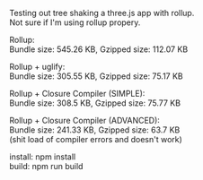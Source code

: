 Testing out tree shaking a three.js app with rollup.  
Not sure if I'm using rollup propery.  

Rollup:  
Bundle size: 545.26 KB, Gzipped size: 112.07 KB  
  
Rollup + uglify:  
Bundle size: 305.55 KB, Gzipped size: 75.17 KB  
  
Rollup + Closure Compiler (SIMPLE):  
Bundle size: 308.5 KB, Gzipped size: 75.77 KB  
  
Rollup + Closure Compiler (ADVANCED):  
Bundle size: 241.33 KB, Gzipped size: 63.7 KB  
(shit load of compiler errors and doesn't work)
   
install: npm install  
build: npm run build  
